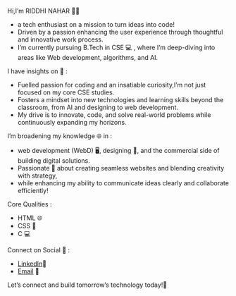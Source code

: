  Hi,I’m RIDDHI NAHAR 👩‍💻 
   - a tech enthusiast on a mission to turn ideas into code!  
   -  Driven by a passion enhancing the user experience through thoughtful and innovative work process.
   - I’m currently pursuing B.Tech in CSE 💻 , where I’m deep-diving into areas like Web development, algorithms, and AI. 
   

I have insights on  👀  :
  - Fuelled passion for coding and an insatiable curiosity,I’m not just focused on my core CSE studies.
  - Fosters a mindset into new technologies and learning skills beyond the classroom, from AI and designing to web development.
  - My drive is to innovate, code, and solve real-world problems while continuously expanding my horizons.
     
I’m broadening my knowledge 🌐 in :
   - web development (WebD) 🖥️, designing 🎨, and the commercial side of building digital solutions.
   - Passionate 💼 about creating seamless websites and blending creativity with strategy,
   - while enhancing my ability to communicate ideas clearly and collaborate efficiently!
     
Core Qualities :
  - HTML 🌐
  - CSS 🎨
  - C 💻

Connect on Social 🔗 :
 - [LinkedIn](https://www.linkedin.com/in/riddhi-nahar-885650291)💼 
 - [Email](riddhinahar028@gmail.com) 📧

Let’s connect and build tomorrow’s technology today!🚀  

<!---
RIDDHI-01/RIDDHI-01 is a ✨ special ✨ repository because its `README.md` (this file) appears on your GitHub profile.
You can click the Preview link to take a look at your changes.
--->
